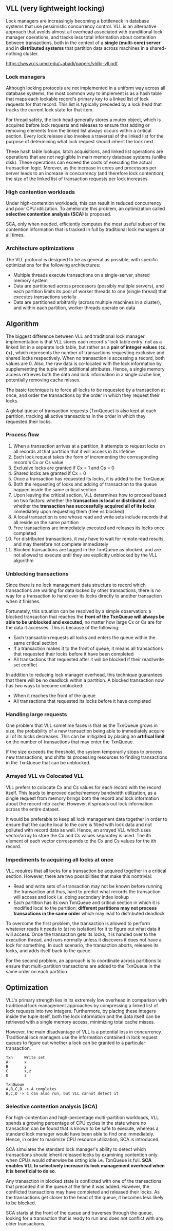 ## VLL (very lightweight locking)

Lock managers are increasingly becoming a bottleneck in database systems that use pessimistic concurrency control. VLL is an alternative approach that avoids almost all overhead associated with tranditional lock manager operations, and tracks less total information about contention between transactions, both in the context of a **single (multi-core) server** and in **distributed systems** that partition data across machines in a shared-nothing cluster.

https://www.cs.umd.edu/~abadi/papers/vldbj-vll.pdf

### Lock managers

Although locking protocols are not implemented in a uniform way across all database systems, the most common way to implement is as a hash table that maps each lockable record's primary key to a linked list of lock requests for that record. This list is typically preceded by a lock head that tracks the current lock state for that item.

For thread safety, the lock head generally stores a mutex object, which is acquired before lock requests and releases to ensure that adding or removing elements from the linked list always occurs within a critical section. Every lock release also invokes a traversal of the linked list for the purpose of determining what lock request should inherit the lock next.

These hash table lookups, latch acquisitions, and linked list operations are operations that are not negligible in main memory database systems (unlike disk). These operations can exceed the costs of executing the actual transaction logic. Morever, as the increase in cores and processors per server leads to an increase in concurrency (and therefore lock contention), the size of the linked list of transaction requests per lock increases.

### High contention workloads

Under high-contention workloads, this can result in reduced concurrency and poor CPU utilization. To ameliorate this problem, an optimization called **selective contention analysis (SCA)** is proposed.

SCA, only when needed, efficiently computes the most useful subset of the contention information that is tracked in full by traditional lock managers at all times.

### Architecture optimizations

The VLL protocol is designed to be as general as possible, with specific optimizations for the following architectures:

- Multiple threads execute transactions on a single-server, shared memory system
- Data are partitioned across processors (possibly multiple servers), and each partition limits its pool of worker threads to one (single thread) that executes transactions serially
- Data are partitioned arbitrarily (across multiple machines in a cluster), and within each partition, worker threads operate on data

## Algorithm

The biggest difference between VLL and traditional lock manager implementation is that VLL stores each record's 'lock table entry' not as a linked list in a separate lock table, but rather as a **pair of integer values `(Cx, Cs)`**, which represents the number of transactions requesting exclusive and shared locks respectively. When no transaction is accessing a record, both values are 0. Also, the raw data is co-located with the lock information by supplementing the tuple with additional attributes. Hence, a single memory access retrieves both the data and lock information in a single cache line, potentially removing cache misses.

The basic technique is to force all locks to be requested by a transaction at once, and order the transactions by the order in which they request their locks.

A global queue of transaction requests (TxnQueue) is also kept at each partition, tracking all active transactions in the order in which they requested their locks.

### Process flow

1. When a transaction arrives at a partition, it attempts to request locks on all records at that partition that it will access in its lifetime
2. Each lock request takes the form of incrementing the corresponding record's Cx or Cs value
3. Exclusive locks are granted if Cx = 1 and Cs = 0
4. Shared locks are granted if Cx = 0
5. Once a transaction has requested its locks, it is added to the TxnQueue
6. Both the requesting of locks and adding of transaction to the queue happen inside the same critical section
7. Upon leaving the critical section, VLL determines how to proceed based on two factors: whether the **transaction is local or distributed**, and whether the **transaction has successfully acquired all of its locks** immediately upon requesting them (free vs blocked)
8. A local transaction is one whose read and write sets include records that all reside on the same partition
9. Free transactions are immediately executed and releases its locks once completed
10. For distributed transactions, it may have to wait for remote read results, and may therefore not complete immediately
11. Blocked transactions are tagged in the TxnQueue as blocked, and are not allowed to execute until they are explicitly unblocked by the VLL algorithm

### Unblocking transactions

Since there is no lock management data structure to record which transactions are waiting for data locked by other transactions, there is no way for a transaction to hand over its locks directly to another transaction when it finishes.

Fortunately, this situation can be resolved by a simple observation: a blocked transaction that reaches the **front of the TxnQueue will always be able to be unblocked and executed**, no matter how large Cx or Cs are for the data it accesses. This is because of the following:

- Each transaction requests all locks and enters the queue within the same critical section
- If a transaction makes it to the front of queue, it means all transactions that requested their locks before it have been completed
- All transactions that requested after it will be blocked if their read/write set conflict

In addition to reducing lock manager overhead, this technique guarantees that there will be no deadlock within a partition. A blocked transaction now has two ways to become unblocked:

- When it reaches the front of the queue
- All transactions that requested its locks before it have completed

### Handling large requests

One problem that VLL sometime faces is that as the TxnQueue grows in size, the probability of a new transaction being able to immediately acquire all of its locks decreases. This can be mitigated by placing an **artifical limit** on the number of transactions that may enter the TxnQueue.

If the size exceeds the threshold, the system temporarily stops to process new transactions, and shifts its processing resources to finding transactions in the TxnQueue that can be unblocked.

### Arrayed VLL vs Colocated VLL

VLL prefers to colocate Cx and Cs values for each record with the record itself. This leads to improved cache/memory bandwidth utilization, as a single request from memory brings both the record and lock information about the record into cache. However, it spreads out lock information across the entire dataset.

It would be preferable to keep all lock management data together in order to ensure that the cache local to the core is filled with lock data and not polluted with record data as well. Hence, an arrayed VLL which uses vector/array to store the Cx and Cs values separatey is used. The ith element of each vector corresponds to the Cx and Cs values for the ith record.

### Impediments to acquiring all locks at once

VLL requires that all locks for a transaction be acquired together in a critical section. However, there are two possibilities that make this nontrivial:

- Read and write sets of a transaction may not be known before running the transaction and thus, hard to predict what records the transaction will access and lock i.e. doing secondary index lookup
- Each partition has its own TxnQueue and critical section in which it is modified local to the partition; **different partitions may not process transactions in the same order** which may lead to distributed deadlock

To overcome the first problem, the transaction is allowed to perform whatever reads it needs to (at no isolation) for it to figure out what data it will access. Once the transaction gets its locks, it is handed over to the execution thread, and runs normally unless it discovers it does not have a lock for something. In such scenario, the transaction aborts, releases its locks, and adds itself back to the queue.

For the second problem, an approach is to coordinate across partitions to ensure that multi-partition transactions are added to the TxnQueue in the same order on each partition.

## Optimization

VLL's primary strength lies in its extremely low overhead in comparison with traditional lock management approaches by compressing a linked list of lock requests into two integers. Furthermore, by placing these integers inside the tuple itself, both the lock information and the data itself can be retrieved with a single memory access, minimizing total cache misses.

However, the main disadvantage of VLL is a potential loss in concurrency. Traditional lock managers use the information contained in lock request queues to figure out whether a lock can be granted to a particular transaction.

```
Txn     Write set
A       x
B       y
C       x,z
D       z

TxnQueue
A,B,C,D -> A completes
B,C,D -> C can also run, but VLL cannot detect it
```

### Selective contention analysis (SCA)

For high-contention and high-percentage multi-partition workloads, VLL spends a growing percentage of CPU cycles in the state where no transaction can be found that is known to be safe to execute, whereas a standard lock manager would have been able to find one immediately. Hence, in order to maximize CPU resource utilization, SCA is introduced.

SCA simulates the standard lock manager's ability to detect which transactions should inherit released locks by examining contention only when CPUs would otherwise be sitting idle i.e. TxnQueue is full. **SCA enables VLL to selectively increase its lock management overhead when it is beneficial to do so**.

Any transaction in blocked state is conflicted with one of the transactions that preceded it in the queue at the time it was added. However, the conflicted transactions may have completed and released their locks. As the transactions get closer to the head of the queue, it becomes less likely to be blocked.

SCA starts at the front of the queue and traverses through the queue, looking for a transaction that is ready to run and does not conflict with any older transactions.

